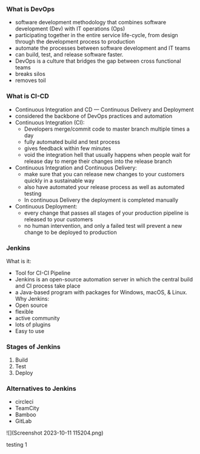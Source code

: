### What is DevOps
- software development methodology that combines software development (Dev) with IT operations (Ops)
- participating together in the entire service life-cycle, from design through the development process to production
- automate the processes between software development and IT teams
- can build, test, and release software faster.
- DevOps is a culture that bridges the gap between cross functional teams
- breaks silos
- removes toil 

### What is CI-CD 
- Continuous Integration and CD — Continuous Delivery and Deployment
- considered the backbone of DevOps practices and automation
- Continuous Integration (CI):
  - Developers merge/commit code to master branch multiple times a day
  - fully automated build and test process
  - gives feedback within few minutes
  - void the integration hell that usually happens when people wait for release day to merge their changes into the release branch
- Continuous Integration and Continuous Delivery:
  - make sure that you can release new changes to your customers quickly in a sustainable way
  - also have automated your release process as well as automated testing
  - In continuous Delivery the deployment is completed manually
- Continuous Deployment:
  - every change that passes all stages of your production pipeline is released to your customers
  - no human intervention, and only a failed test will prevent a new change to be deployed to production

### Jenkins
What is it:
- Tool for CI-CI Pipeline
- Jenkins is an open-source automation server in which the central build and CI process take place
-  a Java-based program with packages for Windows, macOS, & Linux.
Why Jenkins:
- Open source
- flexible
- active community
- lots of plugins
- Easy to use

### Stages of Jenkins
1. Build 
2. Test
3. Deploy

### Alternatives to Jenkins
- circleci
- TeamCity
- Bamboo
- GitLab

![](Screenshot 2023-10-11 115204.png)

testing 1
